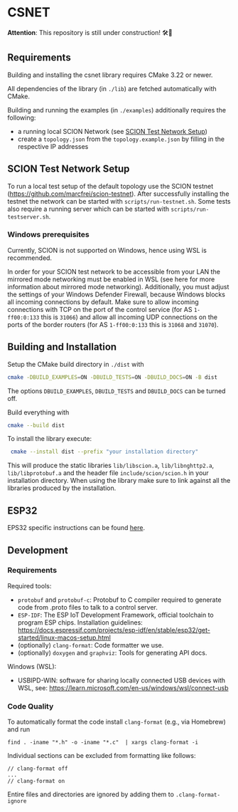 # CSNET

**Attention**: This repository is still under construction! 🛠️🚧

## Requirements

Building and installing the csnet library requires CMake 3.22 or newer.

All dependencies of the library (in `./lib`) are fetched automatically with CMake.

Building and running the examples (in `./examples`) additionally requires the following:

- a running local SCION Network (see [SCION Test Network Setup](#scion-testnetwork-setup))
- create a `topology.json` from the `topology.example.json` by filling in the respective IP addresses

## SCION Test Network Setup

To run a local test setup of the default topology use the SCION testnet (https://github.com/marcfrei/scion-testnet).
After successfully installing the testnet the network can be started with `scripts/run-testnet.sh`.
Some tests also require a running server which can be started with `scripts/run-testserver.sh`.

### Windows prerequisites

Currently, SCION is not supported on Windows, hence using WSL is recommended.

In order for your SCION test network to be accessible from your LAN the mirrored mode networking must be enabled in
WSL (see here for more information about mirrored mode networking).
Additionally, you must adjust the settings of your Windows Defender Firewall, because Windows blocks all incoming
connections by default.
Make sure to allow incoming connections with TCP on the port of the control service (for AS `1-ff00:0:133` this is
`31066`) and allow all incoming UDP connections on the ports of the border routers (for AS `1-ff00:0:133` this is
`31068` and `31070`).

## Building and Installation

Setup the CMake build directory in `./dist` with

```bash
cmake -DBUILD_EXAMPLES=ON -DBUILD_TESTS=ON -DBUILD_DOCS=ON -B dist
```

The options `DBUILD_EXAMPLES`, `DBUILD_TESTS` and `DBUILD_DOCS` can be turned off.

Build everything with

```bash
cmake --build dist
```

To install the library execute:

```bash
 cmake --install dist --prefix "your installation directory"
```

This will produce the static libraries `lib/libscion.a`, `lib/libnghttp2.a`, `lib/libprotobuf.a` and the header
file `include/scion/scion.h` in your installation directory. When using the library make sure to link against all the
libraries produced by the installation.

## ESP32

EPS32 specific instructions can be found [here](./esp32/README.md).

## Development

### Requirements

Required tools:

- `protobuf` and `protobuf-c`: Protobuf to C compiler required to generate code from .proto files to talk to a control
  server.
- `ESP-IDF`: The ESP IoT Development Framework, official toolchain to program ESP chips. Installation
  guidelines: https://docs.espressif.com/projects/esp-idf/en/stable/esp32/get-started/linux-macos-setup.html
- (optionally) `clang-format`: Code formatter we use.
- (optionally) `doxygen` and `graphviz`: Tools for generating API docs.

Windows (WSL):

- USBIPD-WIN: software for sharing locally connected USB devices with WSL,
  see: https://learn.microsoft.com/en-us/windows/wsl/connect-usb

### Code Quality

To automatically format the code install `clang-format` (e.g., via Homebrew) and run

```
find . -iname "*.h" -o -iname "*.c"  | xargs clang-format -i
```

Individual sections can be excluded from formatting like follows:

```
// clang-format off
...
// clang-format on
```

Entire files and directories are ignored by adding them to `.clang-format-ignore`

